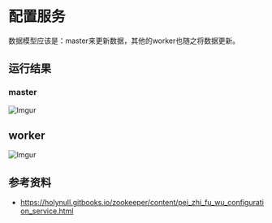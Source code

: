 # 配置服务
数据模型应该是：master来更新数据，其他的worker也随之将数据更新。

## 运行结果
### master
![Imgur](https://i.imgur.com/5bujxYe.png)

## worker
![Imgur](https://i.imgur.com/6ZzambL.png)

## 参考资料
 - https://holynull.gitbooks.io/zookeeper/content/pei_zhi_fu_wu_configuration_service.html